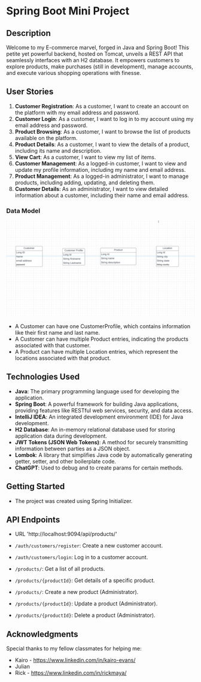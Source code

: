 # Spring Boot Mini Project

## Description

Welcome to my E-commerce marvel, forged in Java and Spring Boot! This petite yet powerful backend, hosted on Tomcat, unveils a REST API that seamlessly interfaces with an H2 database. It empowers customers to explore products, make purchases (still in development), manage accounts, and execute various shopping operations with finesse.

## User Stories

1. **Customer Registration**: As a customer, I want to create an account on the platform with my email address and password.
2. **Customer Login**: As a customer, I want to log in to my account using my email address and password.
3. **Product Browsing**: As a customer, I want to browse the list of products available on the platform.
4. **Product Details**: As a customer, I want to view the details of a product, including its name and description.
5. **View Cart**: As a customer, I want to view my list of items.
6. **Customer Management**: As a logged-in customer, I want to view and update my profile information, including my name and email address.
7. **Product Management**: As a logged-in administrator, I want to manage products, including adding, updating, and deleting them.
8. **Customer Details**: As an administrator, I want to view detailed information about a customer, including their name and email address.

### Data Model
![Picture of ERD model](https://raw.githubusercontent.com/mgall021/Spring-Boot-Project/fc6e4e926a3f4d60f9533866ee269c462116ca69/Screenshot%202023-09-20%20at%204.44.58%20AM.png)

- A Customer can have one CustomerProfile, which contains information like their first name and last name.
- A Customer can have multiple Product entries, indicating the products associated with that customer.
- A Product can have multiple Location entries, which represent the locations associated with that product.

## Technologies Used

- **Java**: The primary programming language used for developing the application.
- **Spring Boot**: A powerful framework for building Java applications, providing features like RESTful web services, security, and data access.
- **IntelliJ IDEA**: An integrated development environment (IDE) for Java development.
- **H2 Database**: An in-memory relational database used for storing application data during development.
- **JWT Tokens (JSON Web Tokens)**: A method for securely transmitting information between parties as a JSON object.
- **Lombok**: A library that simplifies Java code by automatically generating getter, setter, and other boilerplate code.
- **ChatGPT**: Used to debug and to create params for certain methods.

## Getting Started

- The project was created using Spring Initializer.

## API Endpoints

- URL 'http://localhost:9094/api/products/'

- `/auth/customers/register`: Create a new customer account.
- `/auth/customers/login`: Log in to a customer account.
- `/products/`: Get a list of all products.
- `/products/{productId}`: Get details of a specific product.
- `/products/`: Create a new product (Administrator).
- `/products/{productId}`: Update a product (Administrator).
- `/products/{productId}`: Delete a product (Administrator).

## Acknowledgments

Special thanks to my fellow classmates for helping me:
- Kairo - https://www.linkedin.com/in/kairo-evans/
- Julian
- Rick - https://www.linkedin.com/in/rickmaya/
